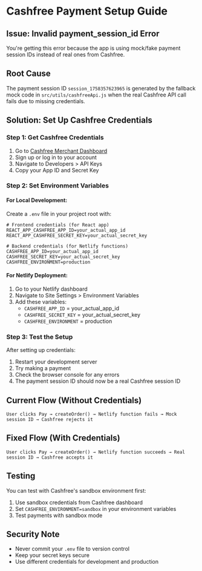 # Cashfree Payment Setup Guide

## Issue: Invalid payment_session_id Error

You're getting this error because the app is using mock/fake payment session IDs instead of real ones from Cashfree.

## Root Cause

The payment session ID `session_1758357623965` is generated by the fallback mock code in `src/utils/cashfreeApi.js` when the real Cashfree API call fails due to missing credentials.

## Solution: Set Up Cashfree Credentials

### Step 1: Get Cashfree Credentials
1. Go to [Cashfree Merchant Dashboard](https://merchant.cashfree.com/)
2. Sign up or log in to your account
3. Navigate to Developers > API Keys
4. Copy your App ID and Secret Key

### Step 2: Set Environment Variables

#### For Local Development:
Create a `.env` file in your project root with:

```env
# Frontend credentials (for React app)
REACT_APP_CASHFREE_APP_ID=your_actual_app_id
REACT_APP_CASHFREE_SECRET_KEY=your_actual_secret_key

# Backend credentials (for Netlify functions)
CASHFREE_APP_ID=your_actual_app_id
CASHFREE_SECRET_KEY=your_actual_secret_key
CASHFREE_ENVIRONMENT=production
```

#### For Netlify Deployment:
1. Go to your Netlify dashboard
2. Navigate to Site Settings > Environment Variables
3. Add these variables:
   - `CASHFREE_APP_ID` = your_actual_app_id
   - `CASHFREE_SECRET_KEY` = your_actual_secret_key
   - `CASHFREE_ENVIRONMENT` = production

### Step 3: Test the Setup

After setting up credentials:
1. Restart your development server
2. Try making a payment
3. Check the browser console for any errors
4. The payment session ID should now be a real Cashfree session ID

## Current Flow (Without Credentials)

```
User clicks Pay → createOrder() → Netlify function fails → Mock session ID → Cashfree rejects it
```

## Fixed Flow (With Credentials)

```
User clicks Pay → createOrder() → Netlify function succeeds → Real session ID → Cashfree accepts it
```

## Testing

You can test with Cashfree's sandbox environment first:
1. Use sandbox credentials from Cashfree dashboard
2. Set `CASHFREE_ENVIRONMENT=sandbox` in your environment variables
3. Test payments with sandbox mode

## Security Note

- Never commit your `.env` file to version control
- Keep your secret keys secure
- Use different credentials for development and production
